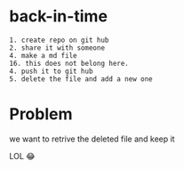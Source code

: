 # back-in-time

    1. create repo on git hub
    2. share it with someone
    4. make a md file
    16. this does not belong here.
    4. push it to git hub
    5. delete the file and add a new one

# Problem

we want to retrive the deleted file and keep it

LOL 😂
